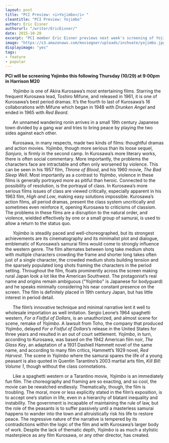 ```yaml
---
layout: post
title: "PCI Preview: <i>Yojimbo</i> "
cleantitle: "PCI Preview: Yojimbo"
author: Eric Eisner
authorurl: "/writer/EricEisner/"
date: 2015-10-20
excerpt: "PCI member Eric Eisner previews next week's screening of Yojimbo"
image: "https://s3.amazonaws.com/moviegoer/uploads/inchoate/yojimbo.jpg"
displayimage: "yes"
tags: 
- feature
- popular
---
```

	
**PCI will be screening Yojimbo this following Thursday (10/29) at 9:00pm in Harrison M20**

&nbsp;&nbsp;&nbsp;&nbsp;&nbsp;&nbsp;*Yojimbo* is one of Akira Kurosawa’s most entertaining films. Starring the frequent Kurosawa lead, Toshiro Mifune, and released in 1961, it is one of Kurosawa’s best period dramas. It’s the fourth to last of Kurosawa’s 16 collaborations with Mifune which began in 1948 with *Drunken Angel* and ended in 1965 with *Red Beard*.

&nbsp;&nbsp;&nbsp;&nbsp;&nbsp;&nbsp;An unnamed wandering ronin arrives in a small 19th century Japanese town divided by a gang war and tries to bring peace by playing the two sides against each other.

&nbsp;&nbsp;&nbsp;&nbsp;&nbsp;&nbsp;Kurosawa, in many respects, made two kinds of films: thoughtful dramas and action movies. *Yojimbo*, though more serious than its loose sequel, *Sanjuro*, is firmly in the second camp. In Kurosawa’s more literary works, there is often social commentary. More importantly, the problems the characters face are intractable and often only worsened by violence. This can be seen in his 1957 film, *Throne of Blood*, and his 1960 movie, *The Bad Sleep Well*. Most importantly as a contrast to *Yojimbo*, violence in these films is generally portrayed more as pitiful than heroic. Connected to the possibility of resolution, is the portrayal of class. In Kurosawa’s more serious films issues of class are viewed critically, especially apparent in his 1963 film, *High and Low*, making easy solutions impossible. Kurosawa’s action films, all period dramas, present the class system uncritically and sometimes even reinforce it, opening Kurosawa to criticisms of classism. The problems in these films are a disruption to the natural order, and violence, wielded effectively by one or a small group of samurai, is used to allow a return to the status quo. 

&nbsp;&nbsp;&nbsp;&nbsp;&nbsp;&nbsp;*Yojimbo* is steadily paced and well-choreographed, but its strongest achievements are its cinematography and its minimalist plot and dialogue, emblematic of Kurosawa’s samurai films would come to strongly influence the western genre. The film alternates between long take medium shots with multiple characters crowding the frame and shorter long takes often just of a single character, the crowded medium shots building tension and the sparsely populated long shots framing the characters in the period setting. Throughout the film, floats prominently across the screen making rural Japan look a lot like the American Southwest. The protagonist’s real name and origins remain ambiguous ("Yojimbo" is Japanese for bodyguard) and he speaks minimally considering his near constant presence on the screen. The film is definitely placed in 19th century Japan, but has little interest in period detail. 

&nbsp;&nbsp;&nbsp;&nbsp;&nbsp;&nbsp;The film’s innovative technique and minimal narrative lent it well to wholesale importation as well imitation. Sergio Leone’s 1964 spaghetti western, *For a Fistful of Dollars*, is an unauthorized, and almost scene for scene, remake of *Yojimbo*. A lawsuit from Toho, the company that produced *Yojimbo*, delayed *For a Fistful of Dollars*’s release in the United States for three years and resulted in an out of court settlement. *Yojimbo*, in turn, according to Kurosawa, was based on the 1942 American film noir, *The Glass Key*, an adaptation of a 1931 Dashiell Hammett novel of the same name, and according to many film critics, Hammett’s 1929 novel, *Red Harvest*. The scene in *Yojimbo* where the samurai spares the life of a young peasant is also quoted in Quentin Tarantino’s 2003 martial arts film, *Kill Bill: Volume 1*, though without the class connotations.

&nbsp;&nbsp;&nbsp;&nbsp;&nbsp;&nbsp;Like a spaghetti western or a Tarantino movie, *Yojimbo* is an immediately fun film. The choreography and framing are so exacting, and so cool, the movie can be rewatched endlessly. Thematically, though, the film is troubling. The moral, more or less explicitly stated in the film’s exposition, is to accept one’s station in life, even in a hierarchy of blatant inequality and instability. The government is incapable of maintaining the rule of law, but the role of the peasants is to suffer passively until a masterless samurai happens to wander into the town and altruistically risk his life to restore peace. The regressive nature of the narrative is tempered by its contradictions within the logic of the film and with Kurosawa’s larger body of work. Despite the lack of thematic depth, *Yojimbo* is as much a stylistic masterpiece as any film Kurosawa, or any other director, has created.


